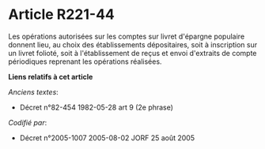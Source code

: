 # Article R221-44

Les opérations autorisées sur les comptes sur livret d'épargne populaire donnent lieu, au choix des établissements
dépositaires, soit à inscription sur un livret folioté, soit à l'établissement de reçus et envoi d'extraits de compte
périodiques reprenant les opérations réalisées.

**Liens relatifs à cet article**

_Anciens textes_:

  - Décret n°82-454 1982-05-28 art 9 (2e phrase)

_Codifié par_:

  - Décret n°2005-1007 2005-08-02 JORF 25 août 2005
